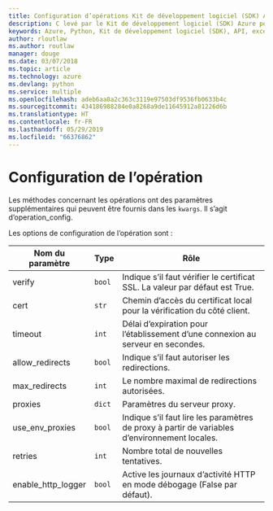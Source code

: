 ```yaml
---
title: Configuration d’opérations Kit de développement logiciel (SDK) Azure pour Python
description: C levé par le Kit de développement logiciel (SDK) Azure pour Python
keywords: Azure, Python, Kit de développement logiciel (SDK), API, exceptions
author: rloutlaw
ms.author: routlaw
manager: douge
ms.date: 03/07/2018
ms.topic: article
ms.technology: azure
ms.devlang: python
ms.service: multiple
ms.openlocfilehash: adeb6aa8a2c363c3119e97503df9536fb0633b4c
ms.sourcegitcommit: 434186988284e0a8268a9de11645912a81226d6b
ms.translationtype: HT
ms.contentlocale: fr-FR
ms.lasthandoff: 05/29/2019
ms.locfileid: "66376862"
---
```

# <a name="operation-config"></a>Configuration de l’opération 

Les méthodes concernant les opérations ont des paramètres supplémentaires qui peuvent être fournis dans les `kwargs`. Il s’agit d’operation_config.

Les options de configuration de l’opération sont :

|Nom du paramètre|Type|Rôle|
|----------------------|------|---------------|
| verify |`bool`|Indique s’il faut vérifier le certificat SSL. La valeur par défaut est True.|
|  cert |`str`| Chemin d’accès du certificat local pour la vérification du côté client.|
|  timeout |`int`| Délai d’expiration pour l’établissement d’une connexion au serveur en secondes.|
|  allow_redirects |`bool` | Indique s’il faut autoriser les redirections.|
|  max_redirects  |`int`| Le nombre maximal de redirections autorisées.|
|  proxies  |`dict` |Paramètres du serveur proxy.|
|  use_env_proxies |`bool` |Indique s’il faut lire les paramètres de proxy à partir de variables d’environnement locales.|
|  retries  |`int` | Nombre total de nouvelles tentatives.|
|  enable_http_logger | `bool`| Active les journaux d’activité HTTP en mode débogage (False par défaut).|
